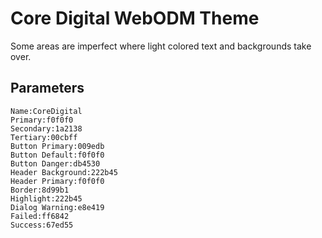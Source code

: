 # Core Digital WebODM Theme

Some areas are imperfect where light colored text and backgrounds take over.

## Parameters
```
Name:CoreDigital
Primary:f0f0f0
Secondary:1a2138
Tertiary:00cbff
Button Primary:009edb
Button Default:f0f0f0
Button Danger:db4530
Header Background:222b45
Header Primary:f0f0f0
Border:8d99b1
Highlight:222b45
Dialog Warning:e8e419
Failed:ff6842
Success:67ed55
```
